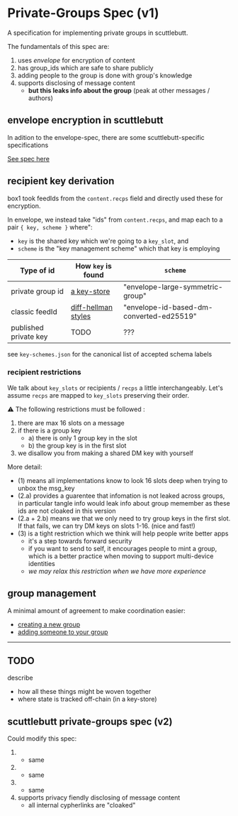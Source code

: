 # Private-Groups Spec (v1)

A specification for implementing private groups in scuttlebutt.

The fundamentals of this spec are:

1. uses _envelope_ for encryption of content
2. has group_ids which are safe to share publicly
3. adding people to the group is done with group's knowledge
4. supports disclosing of message content
    - **but this leaks info about the group** (peak at other messages / authors)

## envelope encryption in scuttlebutt

In adition to the envelope-spec, there are some scuttlebutt-specific specifications

[See spec here](./encryption/README.md)


## recipient key derivation

box1 took feedIds from the `content.recps` field and directly used these for encryption.

In envelope, we instead take "ids" from `content.recps`, and map each to a pair `{ key, scheme }` where":
- `key` is the shared key which we're going to a `key_slot`, and 
- `scheme` is the "key management scheme" which that key is employing

Type of id            | How `key` is found                                 | `scheme`
----------------------|----------------------------------------------------|-----------------------------------------
private group id      | [a key-store](./group/group-id/README.md)          | "envelope-large-symmetric-group"
classic feedId        | [diff-hellman styles](./direct-messages/README.md) | "envelope-id-based-dm-converted-ed25519"
published private key | TODO                                               | ???

see `key-schemes.json` for the canonical list of accepted schema labels

### recipient restrictions

We talk about `key_slots` or recipients / `recps` a little interchangeably.
Let's assume `recps` are mapped to `key_slots` preserving their order.

:warning: The following restrictions must be followed :

1. there are max 16 slots on a message
2. if there is a group key
    - a) there is only 1 group key in the slot
    - b) the group key is in the first slot
3. we disallow you from making a shared DM key with yourself

More detail:
- (1) means all implementations know to look 16 slots deep when trying to unbox the msg_key
- (2.a) provides a guarentee that infomation is not leaked across groups, in particular tangle info would leak info about group memember as these ids are not cloaked in this version
- (2.a + 2.b) means we that we only need to try group keys in the first slot. If that fails, we can try DM keys on slots 1-16. (nice and fast!)
- (3) is a tight restriction which we think will help people write better apps
    - it's a step towards forward security
    - if you want to send to self, it encourages people to mint a group, which is a better practice when moving to support multi-device identities
    - _we may relax this restriction when we have more experience_

## group management

A minimal amount of agreement to make coordination easier:
- [creating a new group](./group/init/README.md)
- [adding someone to your group](./group/add-member/README.md)


---

## TODO

describe
- how all these things might be woven together
- where state is tracked off-chain (in a key-store)


## scuttlebutt private-groups spec (v2)

Could modify this spec:
1. - same
2. - same
3. - same
4. supports privacy fiendly disclosing of message content
    - all internal cypherlinks are "cloaked"

